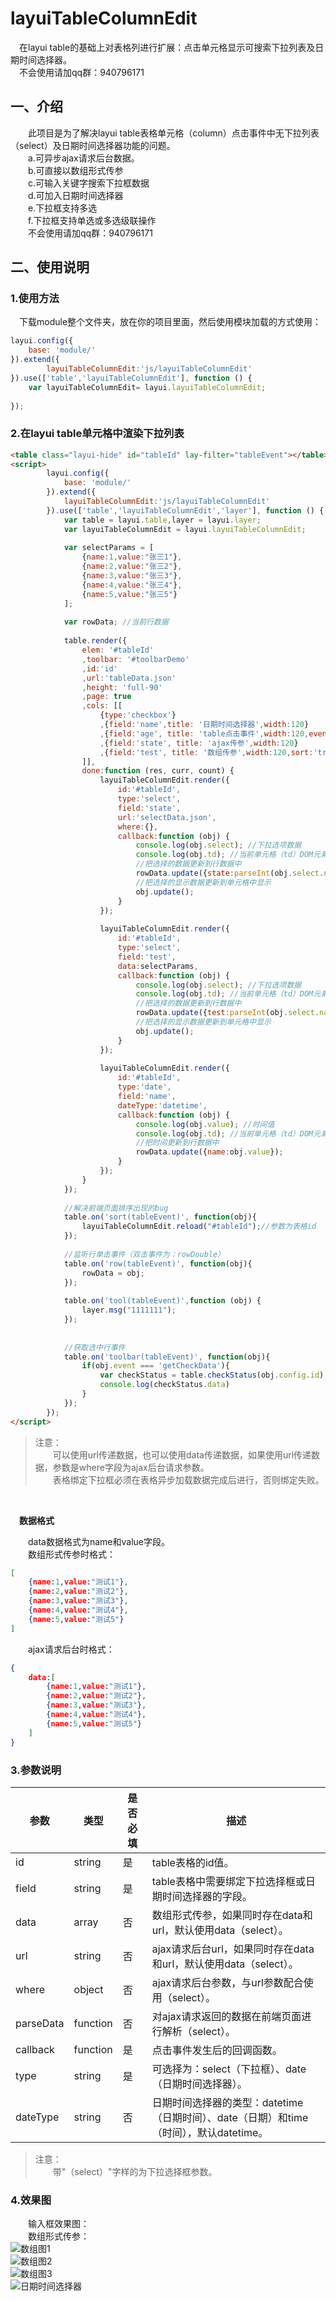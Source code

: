 # layuiTableColumnEdit
&emsp;在layui table的基础上对表格列进行扩展：点击单元格显示可搜索下拉列表及日期时间选择器。
<br/>
&emsp;不会使用请加qq群：940796171

## 一、介绍
&emsp;&emsp;此项目是为了解决layui table表格单元格（column）点击事件中无下拉列表（select）及日期时间选择器功能的问题。
<br/>
&emsp;&emsp;a.可异步ajax请求后台数据。
<br/>
&emsp;&emsp;b.可直接以数组形式传参
<br/>
&emsp;&emsp;c.可输入关键字搜索下拉框数据
<br/>
&emsp;&emsp;d.可加入日期时间选择器
<br/>
&emsp;&emsp;e.下拉框支持多选
<br/>
&emsp;&emsp;f.下拉框支持单选或多选级联操作
<br/>
&emsp;&emsp;不会使用请加qq群：940796171

## 二、使用说明

### 1.使用方法
&emsp;下载module整个文件夹，放在你的项目里面，然后使用模块加载的方式使用：
```javascript
layui.config({
    base: 'module/'
}).extend({
        layuiTableColumnEdit:'js/layuiTableColumnEdit'
}).use(['table','layuiTableColumnEdit'], function () {
    var layuiTableColumnEdit= layui.layuiTableColumnEdit;
    
});
```

### 2.在layui table单元格中渲染下拉列表

```html
<table class="layui-hide" id="tableId" lay-filter="tableEvent"></table>
<script>
        layui.config({
            base: 'module/'
        }).extend({
            layuiTableColumnEdit:'js/layuiTableColumnEdit'
        }).use(['table','layuiTableColumnEdit','layer'], function () {
            var table = layui.table,layer = layui.layer;
            var layuiTableColumnEdit = layui.layuiTableColumnEdit;
    
            var selectParams = [
                {name:1,value:"张三1"},
                {name:2,value:"张三2"},
                {name:3,value:"张三3"},
                {name:4,value:"张三4"},
                {name:5,value:"张三5"}
            ];
    
            var rowData; //当前行数据
    
            table.render({
                elem: '#tableId'
                ,toolbar: '#toolbarDemo'
                ,id:'id'
                ,url:'tableData.json'
                ,height: 'full-90'
                ,page: true
                ,cols: [[
                    {type:'checkbox'}
                    ,{field:'name',title: '日期时间选择器',width:120}
                    ,{field:'age', title: 'table点击事件',width:120,event:'age',sort:'true'}
                    ,{field:'state', title: 'ajax传参',width:120}
                    ,{field:'test', title: '数组传参',width:120,sort:'true'}
                ]],
                done:function (res, curr, count) {
                    layuiTableColumnEdit.render({
                        id:'#tableId',
                        type:'select',
                        field:'state',
                        url:'selectData.json',
                        where:{},
                        callback:function (obj) {
                            console.log(obj.select); //下拉选项数据
                            console.log(obj.td); //当前单元格（td）DOM元素
                            //把选择的数据更新到行数据中
                            rowData.update({state:parseInt(obj.select.name)});
                            //把选择的显示数据更新到单元格中显示
                            obj.update();
                        }
                    });
    
                    layuiTableColumnEdit.render({
                        id:'#tableId',
                        type:'select',
                        field:'test',
                        data:selectParams,
                        callback:function (obj) {
                            console.log(obj.select); //下拉选项数据
                            console.log(obj.td); //当前单元格（td）DOM元素
                            //把选择的数据更新到行数据中
                            rowData.update({test:parseInt(obj.select.name)});
                            //把选择的显示数据更新到单元格中显示
                            obj.update();
                        }
                    });
    
                    layuiTableColumnEdit.render({
                        id:'#tableId',
                        type:'date',
                        field:'name',
                        dateType:'datetime',
                        callback:function (obj) {
                            console.log(obj.value); //时间值
                            console.log(obj.td); //当前单元格（td）DOM元素
                            //把时间更新到行数据中
                            rowData.update({name:obj.value});
                        }
                    });
                }
            });
    
            //解决前端页面排序出现的bug
            table.on('sort(tableEvent)', function(obj){
                layuiTableColumnEdit.reload("#tableId");//参数为表格id
            });
    
            //监听行单击事件（双击事件为：rowDouble）
            table.on('row(tableEvent)', function(obj){
                rowData = obj;
            });
    
            table.on('tool(tableEvent)',function (obj) {
                layer.msg("1111111");
            });
    
    
            //获取选中行事件
            table.on('toolbar(tableEvent)', function(obj){
                if(obj.event === 'getCheckData'){
                    var checkStatus = table.checkStatus(obj.config.id);
                    console.log(checkStatus.data)
                }
            });
        });
</script>
```

> 注意：<br>
> &emsp;&emsp;可以使用url传递数据，也可以使用data传递数据，如果使用url传递数据，参数是where字段为ajax后台请求参数。<br>
> &emsp;&emsp;表格绑定下拉框必须在表格异步加载数据完成后进行，否则绑定失败。

<br/>

&emsp;**数据格式**

&emsp;&emsp;data数据格式为name和value字段。
<br/>
&emsp;&emsp;数组形式传参时格式：
```json
[
    {name:1,value:"测试1"},
    {name:2,value:"测试2"},
    {name:3,value:"测试3"},
    {name:4,value:"测试4"},
    {name:5,value:"测试5"}
]
```

&emsp;&emsp;ajax请求后台时格式：
```json
{
    data:[
        {name:1,value:"测试1"},
        {name:2,value:"测试2"},
        {name:3,value:"测试3"},
        {name:4,value:"测试4"},
        {name:5,value:"测试5"}
    ]
}
```

### 3.参数说明
参数 | 类型 | 是否必填 | 描述 |
--- | --- | --- | ---
id | string | 是 | table表格的id值。
field | string | 是 | table表格中需要绑定下拉选择框或日期时间选择器的字段。
data | array | 否 | 数组形式传参，如果同时存在data和url，默认使用data（select）。
url | string | 否 | ajax请求后台url，如果同时存在data和url，默认使用data（select）。
where | object | 否 | ajax请求后台参数，与url参数配合使用（select）。
parseData | function | 否 | 对ajax请求返回的数据在前端页面进行解析（select）。
callback | function | 是 | 点击事件发生后的回调函数。
type | string | 是 | 可选择为：select（下拉框）、date（日期时间选择器）。
dateType | string | 否 | 日期时间选择器的类型：datetime（日期时间）、date（日期）和time（时间），默认datetime。

> 注意：<br>
> &emsp;&emsp;带"（select）"字样的为下拉选择框参数。<br>

### 4.效果图
&emsp;&emsp;输入框效果图：<br/>
&emsp;&emsp;数组形式传参：<br/>
![数组图1](https://images.gitee.com/uploads/images/2019/1201/005920_6bd870bd_1588195.png "2.png")
<br/>
![数组图2](https://images.gitee.com/uploads/images/2019/1201/005950_d701b34f_1588195.png "3.png")
<br/>
![数组图3](https://images.gitee.com/uploads/images/2019/1201/010015_121379ce_1588195.png "4.png")
<br/>
![日期时间选择器](https://images.gitee.com/uploads/images/2020/0309/222505_589db2d6_1588195.png "123333.png")